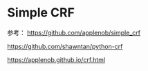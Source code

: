 # Simple CRF

参考：
https://github.com/applenob/simple_crf

https://github.com/shawntan/python-crf

https://applenob.github.io/crf.html 


